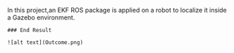
In this project,an EKF ROS package is applied on a robot to localize it inside a Gazebo environment. 

```
### End Result

![alt text](Outcome.png)





